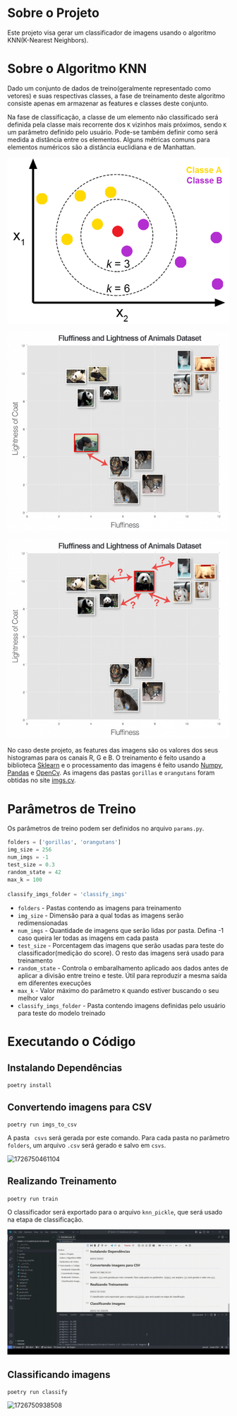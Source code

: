 # Sobre o Projeto

Este projeto visa gerar um classificador de imagens usando o algoritmo KNN(K-Nearest Neighbors).

# Sobre o Algoritmo KNN

Dado um conjunto de dados de treino(geralmente representado como vetores) e suas respectivas classes, a fase de treinamento deste algoritmo consiste apenas em armazenar as features e classes deste conjunto.

Na fase de classificação, a classe de um elemento não classificado será definida pela classe mais recorrente dos `K` vizinhos mais próximos, sendo `K` um parâmetro definido pelo usuário. Pode-se também definir como será medida a distância entre os elementos. Alguns métricas comuns para elementos numéricos são a distância euclidiana e de Manhattan.

![1726496902281](image/README/1726496902281.png)

![1726497234424](image/README/1726497234424.png)

![1726497263796](image/README/1726497263796.png)

No caso deste projeto, as features das imagens são os valores dos seus histogramas para os canais R, G e B. O treinamento é feito usando a biblioteca [Sklearn](https://scikit-learn.org/stable/) e o processamento das imagens é feito usando [Numpy](https://numpy.org/), [Pandas](https://pandas.pydata.org/) e [OpenCv](https://opencv.org/). As imagens das pastas `gorillas` e `orangutans` foram obtidas no site [imgs.cv](https://images.cv/).

# Parâmetros de Treino

Os parâmetros de treino podem ser definidos no arquivo `params.py`.

```python
folders = ['gorillas', 'orangutans']
img_size = 256
num_imgs = -1
test_size = 0.3
random_state = 42
max_k = 100

classify_imgs_folder = 'classify_imgs'
```

* `folders` - Pastas contendo as imagens para treinamento
* `img_size` - Dimensão para a qual todas as imagens serão redimensionadas
* `num_imgs` - Quantidade de imagens que serão lidas por pasta. Defina -1 caso queira ler todas as imagens em cada pasta
* `test_size` - Porcentagem das imagens que serão usadas para teste do classificador(medição do score). O resto das imagens será usado para treinamento
* `random_state` - Controla o embaralhamento aplicado aos dados antes de aplicar a divisão entre treino e teste. Útil para reproduzir a mesma saída em diferentes execuções
* `max_k` - Valor máximo do parâmetro `K` quando estiver buscando o seu melhor valor
* `classify_imgs_folder` - Pasta contendo imagens definidas pelo usuário para teste do modelo treinado

# Executando o Código

## Instalando Dependências

`poetry install`

## Convertendo imagens para CSV

`poetry run imgs_to_csv`

A pasta ` csvs` será gerada por este comando. Para cada pasta no parâmetro  `folders`, um arquivo `.csv` será gerado e salvo em `csvs`.

![1726750461104](image/README/1726750461104.png)

## Realizando Treinamento

`poetry run train`

O classificador será exportado para o arquivo `knn_pickle`, que será usado na etapa de classificação.

![1726750723034](image/README/1726750723034.png)

## Classificando imagens

`poetry run classify`

![1726750938508](image/README/1726750938508.png)
